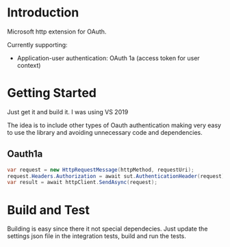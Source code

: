 
# Introduction 
Microsoft http extension for OAuth.

Currently supporting:
- Application-user authentication: OAuth 1a (access token for user context) 


# Getting Started
Just get it and build it. I was using VS 2019

The idea is to include other types of Oauth authentication making very easy to use the library and avoiding unnecessary code and dependencies.

## Oauth1a
```csharp
var request = new HttpRequestMessage(httpMethod, requestUri);
request.Headers.Authorization = await sut.AuthenticationHeader(request);
var result = await httpClient.SendAsync(request);
```

# Build and Test
Building is easy since there it not special dependecies. 
Just update the settings json file in the integration tests, build and run the tests.
